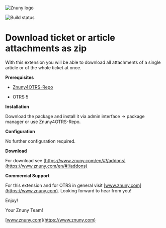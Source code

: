 ![Znuny logo](https://www.znuny.com/assets/images/logo_small.png)


![Build status](https://badge.proxy.znuny.com/Znuny4OTRS-DownloadAllAttachments/master)

Download ticket or article attachments as zip
=================

With this extension you will be able to download all attachments of a single article or of the whole ticket at once.

**Prerequisites**

- [Znuny4OTRS-Repo](https://www.znuny.com/#!/znuny4otrs)

- OTRS 5

**Installation**

Download the package and install it via admin interface -> package manager or use Znuny4OTRS-Repo.

**Configuration**

No further configuration required.

**Download**

For download see [https://www.znuny.com/en/#!/addons](https://www.znuny.com/en/#!/addons)

**Commercial Support**

For this extension and for OTRS in general visit [www.znuny.com](https://www.znuny.com). Looking forward to hear from you!

Enjoy!

 Your Znuny Team!

 [www.znuny.com](https://www.znuny.com)
